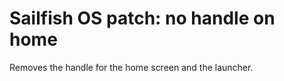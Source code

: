 Sailfish OS patch: no handle on home
===================

Removes the handle for the home screen and the launcher.
